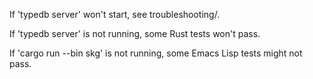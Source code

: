 If 'typedb server' won't start, see troubleshooting/.

If 'typedb server' is not running, some Rust tests won't pass.

If 'cargo run --bin skg' is not running, some Emacs Lisp tests might not pass.

